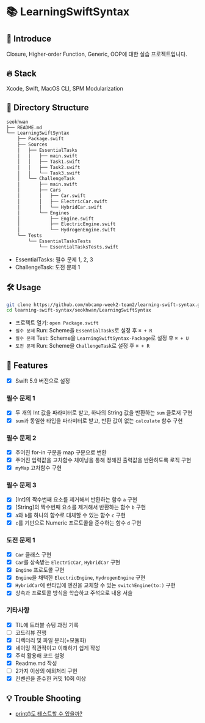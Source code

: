 # 📚 LearningSwiftSyntax

## 👀 Introduce

Closure, Higher-order Function, Generic, OOP에 대한 실습 프로젝트입니다.

## 🔥 Stack

Xcode, Swift, MacOS CLI, SPM Modularization

## 🔦 Directory Structure

```bash
seokhwan
├── README.md
└── LearningSwiftSyntax
    ├── Package.swift
    ├── Sources
    │   ├── EssentialTasks
    │   │   ├── main.swift
    │   │   ├── Task1.swift
    │   │   ├── Task2.swift
    │   │   └── Task3.swift
    │   └── ChallengeTask
    │       ├── main.swift
    │       ├── Cars
    │       │   ├── Car.swift
    │       │   ├── ElectricCar.swift
    │       │   └── HybridCar.swift
    │       └── Engines
    │           ├── Engine.swift
    │           ├── ElectricEngine.swift
    │           └── HydrogenEngine.swift
    └── Tests
        └── EssentialTasksTests
            └── EssentialTasksTests.swift

```

* EssentialTasks: 필수 문제 1, 2, 3
* ChallengeTask: 도전 문제 1

## 🛠️ Usage

```bash
git clone https://github.com/nbcamp-week2-team2/learning-swift-syntax.git
cd learning-swift-syntax/seokhwan/LearningSwiftSyntax
```
* 프로젝트 열기: `open Package.swift`
* `필수 문제` Run: Scheme을 `EssentialTasks`로 설정 후 `⌘ + R`
* `필수 문제` Test: Scheme을 `LearningSwiftSyntax-Package`로 설정 후 `⌘ + U`
* `도전 문제` Run: Scheme을 `ChallengeTask`로 설정 후 `⌘ + R`

## 🚀 Features

- [x] Swift 5.9 버전으로 설정

### 필수 문제 1

- [x] 두 개의 Int 값을 파라미터로 받고, 하나의 String 값을 반환하는 `sum` 클로저 구현
- [x] `sum`과 동일한 타입을 파라미터로 받고, 반환 값이 없는 `calculate` 함수 구현

### 필수 문제 2

- [x] 주어진 for-in 구문을 map 구문으로 변환
- [x] 주어진 입력값을 고차함수 체이닝을 통해 정해진 출력값을 반환하도록 로직 구현
- [x] `myMap` 고차함수 구현

### 필수 문제 3

- [x] [Int]의 짝수번째 요소를 제거해서 반환하는 함수 `a` 구현
- [x] [String]의 짝수번째 요소를 제거해서 반환하는 함수 `b` 구현 
- [x] `a`와 `b`를 하나의 함수로 대체할 수 있는 함수 `c` 구현
- [x] `c`를 기반으로 Numeric 프로토콜을 준수하는 함수 `d` 구현

### 도전 문제 1

- [x] `Car` 클래스 구현
- [x] `Car`를 상속받는 `ElectricCar`, `HybridCar` 구현
- [x] `Engine` 프로토콜 구현
- [x] `Engine`을 채택한 `ElectricEngine`, `HydrogenEngine` 구현
- [x] `HybridCar`에 런타임에 엔진을 교체할 수 있는 `switchEngine(to:)` 구현
- [x] 상속과 프로토콜 방식을 학습하고 주석으로 내용 서술

### 기타사항

- [x] TIL에 트러블 슈팅 과정 기록
- [ ] 코드리뷰 진행
- [x] 디렉터리 및 파일 분리(+모듈화)
- [x] 네이밍 직관적이고 이해하기 쉽게 작성
- [x] 주석 활용해 코드 설명
- [x] Readme.md 작성
- [ ] 2가지 이상의 예외처리 구현
- [x] 컨벤션을 준수한 커밋 10회 이상

## 💡 Trouble Shooting

- [print()도 테스트할 수 있을까?](https://youseokhwan.me/blog/intercept-stdout-string/)
